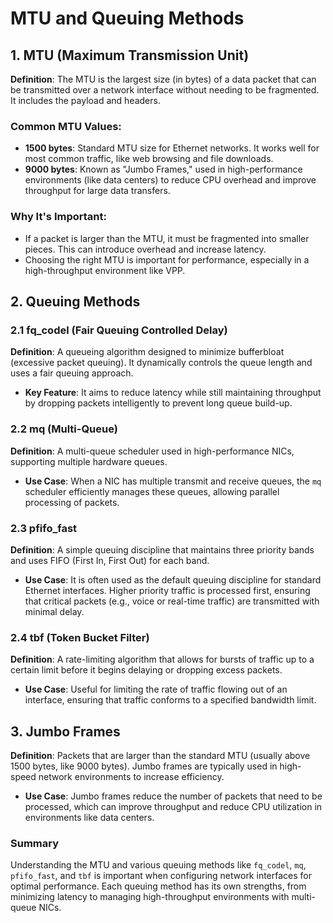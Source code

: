# MTU and Queuing Methods

## 1. **MTU (Maximum Transmission Unit)**
**Definition**: The MTU is the largest size (in bytes) of a data packet that can be transmitted over a network interface without needing to be fragmented. It includes the payload and headers.

### Common MTU Values:
- **1500 bytes**: Standard MTU size for Ethernet networks. It works well for most common traffic, like web browsing and file downloads.
- **9000 bytes**: Known as "Jumbo Frames," used in high-performance environments (like data centers) to reduce CPU overhead and improve throughput for large data transfers.

### Why It's Important:
- If a packet is larger than the MTU, it must be fragmented into smaller pieces. This can introduce overhead and increase latency.
- Choosing the right MTU is important for performance, especially in a high-throughput environment like VPP.

## 2. **Queuing Methods**

### 2.1 **fq_codel (Fair Queuing Controlled Delay)**
**Definition**: A queueing algorithm designed to minimize bufferbloat (excessive packet queuing). It dynamically controls the queue length and uses a fair queuing approach.
- **Key Feature**: It aims to reduce latency while still maintaining throughput by dropping packets intelligently to prevent long queue build-up.

### 2.2 **mq (Multi-Queue)**
**Definition**: A multi-queue scheduler used in high-performance NICs, supporting multiple hardware queues.
- **Use Case**: When a NIC has multiple transmit and receive queues, the `mq` scheduler efficiently manages these queues, allowing parallel processing of packets.

### 2.3 **pfifo_fast**
**Definition**: A simple queuing discipline that maintains three priority bands and uses FIFO (First In, First Out) for each band.
- **Use Case**: It is often used as the default queuing discipline for standard Ethernet interfaces. Higher priority traffic is processed first, ensuring that critical packets (e.g., voice or real-time traffic) are transmitted with minimal delay.

### 2.4 **tbf (Token Bucket Filter)**
**Definition**: A rate-limiting algorithm that allows for bursts of traffic up to a certain limit before it begins delaying or dropping excess packets.
- **Use Case**: Useful for limiting the rate of traffic flowing out of an interface, ensuring that traffic conforms to a specified bandwidth limit.

## 3. **Jumbo Frames**
**Definition**: Packets that are larger than the standard MTU (usually above 1500 bytes, like 9000 bytes). Jumbo frames are typically used in high-speed network environments to increase efficiency.
- **Use Case**: Jumbo frames reduce the number of packets that need to be processed, which can improve throughput and reduce CPU utilization in environments like data centers.

### Summary
Understanding the MTU and various queuing methods like `fq_codel`, `mq`, `pfifo_fast`, and `tbf` is important when configuring network interfaces for optimal performance. Each queuing method has its own strengths, from minimizing latency to managing high-throughput environments with multi-queue NICs.
